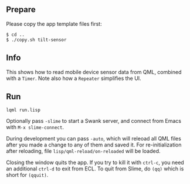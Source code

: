 
Prepare
-------

Please copy the app template files first:
```
$ cd ..
$ ./copy.sh tilt-sensor
```


Info
----

This shows how to read mobile device sensor data from QML, combined with a
`Timer`. Note also how a `Repeater` simplifies the UI.



Run
---
```
lqml run.lisp
```
Optionally pass `-slime` to start a Swank server, and connect from Emacs with
`M-x slime-connect`.

During development you can pass `-auto`, which will releoad all QML files after
you made a change to any of them and saved it. For re-initialization after
reloading, file `lisp/qml-reload/on-reloaded` will be loaded.

Closing the window quits the app. If you try to kill it with `ctrl-c`, you need
an additional `ctrl-d` to exit from ECL. To quit from Slime, do `(qq)` which is
short for `(qquit)`.

